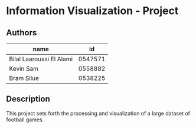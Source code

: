 # Information Visualization - Project

## Authors

| name                       | id      |
|----------------------------|---------|
| Bilal Laaroussi El Alami   | 0547571 |
| Kevin Sam                  | 0558882 |
| Bram Silue                 | 0538225 |

## Description
This project sets forth the processing and visualization of a large dataset of football games.